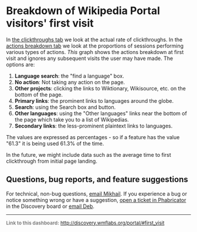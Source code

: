 Breakdown of Wikipedia Portal visitors' first visit
=======

In [the clickthroughs tab](http://discovery.wmflabs.org/portal/#clickthrough_rate) we look at the actual rate of clickthroughs. In the [actions breakdown tab](http://discovery.wmflabs.org/portal/#breakdown) we look at the proportions of sessions performing various types of actions. *This* graph shows the actions breakdown at first visit and ignores any subsequent visits the user may have made. The options are:

1. **Language search**: the "find a language" box.
2. **No action**: Not taking any action on the page.
3. **Other projects**: clicking the links to Wiktionary, Wikisource, etc. on the bottom of the page.
4. **Primary links**: the prominent links to languages around the globe.
5. **Search**: using the Search box and button.
6. **Other languages**: using the "Other languages" links near the bottom of the page which take you to a list of Wikipedias.
7. **Secondary links**: the less-prominent plaintext links to languages.

The values are expressed as percentages - so if a feature has the value "61.3" it is being used 61.3% of the time.

In the future, we might include data such as the average time to first clickthrough from initial page landing.

Questions, bug reports, and feature suggestions
------
For technical, non-bug questions, [email Mikhail](mailto:mpopov@wikimedia.org?subject=Dashboard%20Question). If you experience a bug or notice something wrong or have a suggestion, [open a ticket in Phabricator](https://phabricator.wikimedia.org/maniphest/task/create/?projects=Discovery) in the Discovery board or [email Deb](mailto:deb@wikimedia.org?subject=Dashboard%20Question).

<hr style="border-color: gray;">
<p style="font-size: small; color: gray;">
  <strong>Link to this dashboard:</strong>
  <a href="http://discovery.wmflabs.org/portal/#first_visit">
    http://discovery.wmflabs.org/portal/#first_visit
  </a>
</p>
